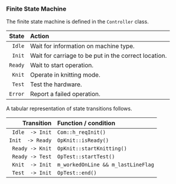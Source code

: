 ### Finite State Machine

The finite state machine is defined in the `Controller` class.

| State  | Action |
     --: | :--
 `Idle`  | Wait for information on machine type.
 `Init`  | Wait for carriage to be put in the correct location.
 `Ready` | Wait to start operation.
 `Knit`  | Operate in knitting mode.
 `Test`  | Test the hardware.
 `Error` | Report a failed operation.

A tabular representation of state transitions follows.

| Transition      | Function / condition |
              --: | :--
 `Idle  -> Init`  | `Com::h_reqInit()`
 `Init  -> Ready` | `OpKnit::isReady()`
 `Ready -> Knit`  | `OpKnit::startKnitting()`
 `Ready -> Test`  | `OpTest::startTest()`
 `Knit  -> Init`  | `m_workedOnLine && m_lastLineFlag`
 `Test  -> Init`  | `OpTest::end()`
